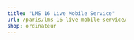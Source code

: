 ```yaml
---
title: "LMS 16 Live Mobile Service"
url: /paris/lms-16-live-mobile-service/
shop: ordinateur
---
```

